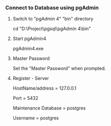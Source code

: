 ### Connect to Database using pgAdmin
1. Switch to "pgAdmin 4" "bin" directory 
   
   cd "D:\Project\pgsql\pgAdmin 4\bin"

2. Start pgAdmin4  
   
   pgAdmin4.exe

3. Master Password
   
   Set the "Master Password" when prompted.

4. Register - Server
   
    HostName/address =  127.0.0.1

    Port = 5432

    Maintenance Database = postgres
    
    Username = postgres